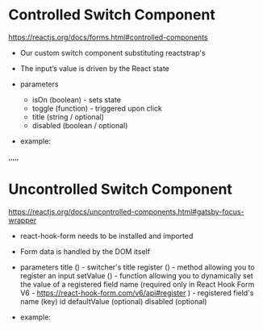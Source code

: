 # Controlled Switch Component
https://reactjs.org/docs/forms.html#controlled-components

- Our custom switch component substituting reactstrap's <CustomInput type="switch"/>
- The input’s value is driven by the React state
- parameters
    - isOn (boolean) - sets state
    - toggle (function) - triggered upon click
    - title (string / optional)
    - disabled (boolean / optional)

- example:
<!-- 
    import React, { useState } from 'react'
    import {ControlledSwitch} from 'asab-webui'

    const YourComponent = (props) => {
	    const [isOn, setIsOn] = useState(false)
		return (
			<ControlledSwitch  toggle={() => setIsOn(!isOn)} title='setTotp' isOn={isOn}/>
		)
    } 
-->

,,,,,

# Uncontrolled Switch Component
https://reactjs.org/docs/uncontrolled-components.html#gatsby-focus-wrapper

- react-hook-form needs to be installed and imported
- Form data is handled by the DOM itself

- parameters
	title () - switcher's title
    register () - method allowing you to register an input
    setValue () -  function allowing you to dynamically set the value of a registered field
    name (required only in React Hook Form V6 - https://react-hook-form.com/v6/api#register ) - registered field's name (key)
    id 
	defaultValue (optional)
    disabled (optional)

- example:
    <!-- 
    import React from 'react'
    import { UncontrolledSwitch } from 'asab-webui'
    import { useForm } from 'react-hook-form'

    const YourComponent = (props) => {
        const { register, handleSubmit, setValue } = useForm();
        return (
            <form onSubmit={ handleSubmit((values) => console.log(values))}> 
                            <UncontrolledSwitch register={register('setTotp')} setValue={setValue}/>

                            // ... rest of your form ...

                            <input type="submit"></input>
            </form>
        ) 
    -->
